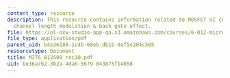 ```yaml
---
content_type: resource
description: This resource contains information related to MOSFET VI characteristics
  channel length modulation & back gate effect.
file: https://ol-ocw-studio-app-qa.s3.amazonaws.com/courses/6-012-microelectronic-devices-and-circuits-spring-2009/be36a7623b2a4da65679043875fb4058_MIT6_012S09_rec10.pdf
file_type: application/pdf
parent_uid: b4e36188-1c4b-60eb-db1b-0af5c204c505
resourcetype: Document
title: MIT6_012S09_rec10.pdf
uid: be36a762-3b2a-4da6-5679-043875fb4058
---
```

